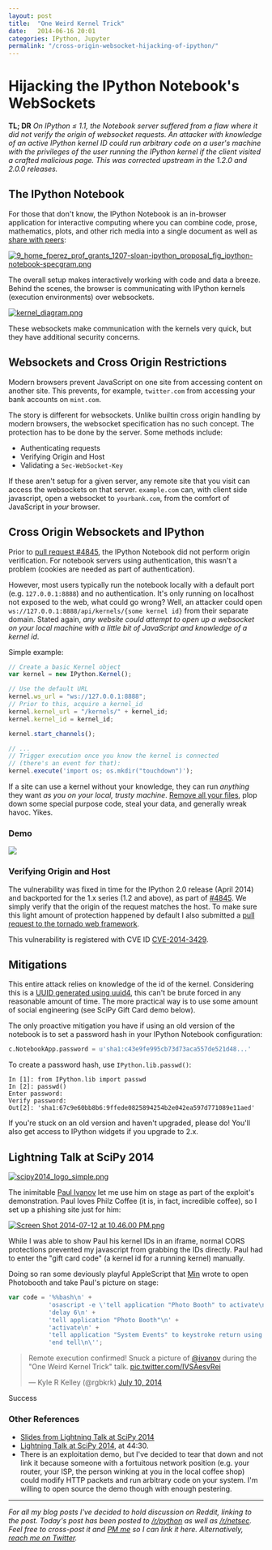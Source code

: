 ```yaml
---
layout: post
title:  "One Weird Kernel Trick"
date:   2014-06-16 20:01
categories: IPython, Jupyter
permalink: "/cross-origin-websocket-hijacking-of-ipython/"
---
```


# Hijacking the IPython Notebook's WebSockets

**TL; DR** *On IPython ≤ 1.1, the Notebook server suffered from a flaw where it did not verify the origin of websocket requests.  An attacker with knowledge of an active IPython kernel ID could run arbitrary code on a user's machine with the privileges of the user running the IPython kernel if the client visited a crafted malicious page.  This was corrected upstream in the 1.2.0 and 2.0.0 releases.*

## The IPython Notebook

For those that don't know, the IPython Notebook is an in-browser application for interactive computing where you can combine code, prose, mathematics, plots, and other rich media into a single document as well as  [share with peers](http://nbviewer.ipython.org/):

[![9_home_fperez_prof_grants_1207-sloan-ipython_proposal_fig_ipython-notebook-specgram.png](https://d23f6h5jpj26xu.cloudfront.net/rxluj5w6w1li9q_small.png)](http://img.svbtle.com/rxluj5w6w1li9q.png)

The overall setup makes interactively working with code and data a breeze. Behind the scenes, the browser is communicating with IPython kernels (execution environments) over websockets.

[![kernel_diagram.png](https://d23f6h5jpj26xu.cloudfront.net/huzp0asjwourg_small.png)](http://img.svbtle.com/huzp0asjwourg.png)

These websockets make communication with the kernels very quick, but they have additional security concerns.

## Websockets and Cross Origin Restrictions

Modern browsers prevent JavaScript on one site from accessing content on another site. This prevents, for example, `twitter.com` from accessing your bank accounts on `mint.com`.

<script>
// Insert diagram of CORS
</script>

The story is different for websockets. Unlike builtin cross origin handling by modern browsers, the websocket specification has no such concept. The protection has to be done by the server. Some methods include:

* Authenticating requests
* Verifying Origin and Host
* Validating a `Sec-WebSocket-Key`

If these aren't setup for a given server, any remote site that you visit can access the websockets on that server. `example.com` can, with client side javascript, open a websocket to `yourbank.com`, from the comfort of JavaScript in *your* browser.

## Cross Origin Websockets and IPython

Prior to [pull request #4845](https://github.com/ipython/ipython/pull/4845), the IPython Notebook did not perform origin verification. For notebook servers using authentication, this wasn't a problem (cookies are needed as part of authentication).

However, most users typically run the notebook locally with a default port (e.g. `127.0.0.1:8888`) and no authentication. It's only running on localhost not exposed to the web, what could go wrong? Well, an attacker could open `ws://127.0.0.1:8888/api/kernels/{some kernel id}` from their separate domain. Stated again, *any website could attempt to open up a websocket on your local machine with a little bit of JavaScript and knowledge of a kernel id*.

Simple example:

```JavaScript
// Create a basic Kernel object
var kernel = new IPython.Kernel();

// Use the default URL
kernel.ws_url = "ws://127.0.0.1:8888";
// Prior to this, acquire a kernel_id
kernel.kernel_url = "/kernels/" + kernel_id;
kernel.kernel_id = kernel_id;

kernel.start_channels();

// ...
// Trigger execution once you know the kernel is connected
// (there's an event for that):
kernel.execute('import os; os.mkdir("touchdown")');
```

If a site can use a kernel without your knowledge, they can run *anything* they want *as you on your local, trusty machine*. [Remove all your files](http://lambdaops.com/rm-rf-remains), plop down some special purpose code, steal your data, and generally wreak havoc. Yikes.

### Demo

![](http://i.imgur.com/UscjI81.gif)

### Verifying Origin and Host

The vulnerability was fixed in time for the IPython 2.0 release (April 2014) and backported for the 1.x series (1.2 and above), as part of [#4845](https://github.com/ipython/ipython/pull/4845). We simply verify that the origin of the request matches the host. To make sure this light amount of protection happened by default I also submitted a [pull request to the tornado web framework](https://github.com/tornadoweb/tornado/pull/980).

This vulnerability is registered with 
CVE ID [CVE-2014-3429](http://cve.mitre.org/cgi-bin/cvename.cgi?name=CVE-2014-3429).

## Mitigations

This entire attack relies on knowledge of the id of the kernel. Considering this is a [UUID generated using uuid4](https://github.com/ipython/ipython/blob/rel-1.1.0/IPython/kernel/multikernelmanager.py#L105), this can't be brute forced in any reasonable amount of time. The more practical way is to use some amount of social engineering (see SciPy Gift Card demo below).

The only proactive mitigation you have if using an old version of the notebook is to set a password hash in your IPython Notebook configuration:

```python
c.NotebookApp.password = u'sha1:c43e9fe995cb73d73aca557de521d48...'
```

To create a password hash, use `IPython.lib.passwd()`:

```
In [1]: from IPython.lib import passwd
In [2]: passwd()
Enter password:
Verify password:
Out[2]: 'sha1:67c9e60bb8b6:9ffede0825894254b2e042ea597d771089e11aed'
```

If you're stuck on an old version and haven't upgraded, please do! You'll also get access to IPython widgets if you upgrade to 2.x. 

## Lightning Talk at SciPy 2014

[![scipy2014_logo_simple.png](https://d23f6h5jpj26xu.cloudfront.net/vg8f9kjehosdcq_small.png)](http://img.svbtle.com/vg8f9kjehosdcq.png)

The inimitable [Paul Ivanov](https://twitter.com/ivanov) let me use him on stage as part of the exploit's demonstration. Paul loves Philz Coffee (it is, in fact, incredible coffee), so I set up a phishing site just for him:

[![Screen Shot 2014-07-12 at 10.46.00 PM.png](https://d23f6h5jpj26xu.cloudfront.net/wsy2vdai9lbbxg_small.png)](http://img.svbtle.com/wsy2vdai9lbbxg.png)

While I was able to show Paul his kernel IDs in an iframe, normal CORS protections prevented my javascript from grabbing the IDs directly. Paul had to enter the "gift card code" (a kernel id for a running kernel) manually.

Doing so ran some deviously playful AppleScript that [Min](https://twitter.com/minrk) wrote to open Photobooth and take Paul's picture on stage:

```JavaScript
var code = '%%bash\n' +
           'osascript -e \'tell application "Photo Booth" to activate\n' + 
           'delay 6\n' + 
           'tell application "Photo Booth"\n' +
           'activate\n' + 
           'tell application "System Events" to keystroke return using {command down}\n' + 
           'end tell\n\'';
```

<blockquote class="twitter-tweet" lang="en"><p>Remote execution confirmed! Snuck a picture of <a href="https://twitter.com/ivanov">@ivanov</a> during the &quot;One Weird Kernel Trick&quot; talk. <a href="http://t.co/IVSAesvRei">pic.twitter.com/IVSAesvRei</a></p>&mdash; Kyle R Kelley (@rgbkrk) <a href="https://twitter.com/rgbkrk/statuses/487363111897145345">July 10, 2014</a></blockquote>
<script async src="//platform.twitter.com/widgets.js" charset="utf-8"></script>

Success

### Other References

* [Slides from Lightning Talk at SciPy 2014](https://speakerdeck.com/rgbkrk/one-weird-kernel-trick-hijacking-ipython-websockets)
* [Lightning Talk at SciPy 2014](http://youtu.be/ln4nE_EVDCg?t=44m30s), at 44:30.
* There is an exploitation demo, but I've decided to tear that down and not link it because someone with a fortuitous network position (e.g. your router, your ISP, the person winking at you in the local coffee shop) could modify HTTP packets and run arbitrary code on your system. I'm willing to open source the demo though with enough pestering.

---------

*For all my blog posts I've decided to hold discussion on Reddit, linking to the post. Today's post has been posted to [/r/python](http://www.reddit.com/r/Python/comments/2am4le/vulnerability_in_ipython_notebook_11_cross_origin/) as well as [/r/netsec](http://www.reddit.com/r/netsec/comments/2ao18a/cross_site_websocket_hijacking_of_localhost_via/). Feel free to cross-post it and [PM me](http://www.reddit.com/message/compose/?to=lambdaops) so I can link it here. Alternatively, [reach me on Twitter](https://twitter.com/rgbkrk).*
